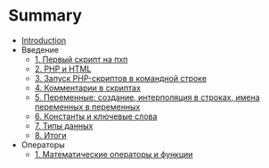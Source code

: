 # Summary

* [Introduction](README.md)
* Введение
  * [1. Первый скрипт на пхп](src/1._Vvedenie_v_php/1.1_Pervii_script_na_php.md)
  * [2. PHP и HTML](src/1._Vvedenie_v_php/1.2_PHP_i_HTML.md)
  * [3. Запуск PHP-скриптов в командной строке](src/1._Vvedenie_v_php/1.3_Zapusk_v_komandnoi_stroke.md)
  * [4. Комментарии в скриптах](src/1._Vvedenie_v_php/1.4_Commentarii_v_scriptah.md)
  * [5. Переменные: создание, интерполяция в строках, имена переменных в переменных](src/1._Vvedenie_v_php/1.5_Peremennie_sozdanie.md)
  * [6. Константы и ключевые слова](src/1._Vvedenie_v_php/1.6_Konstanti_i_kluchevie_slova.md)
  * [7. Типы данных](src/1._Vvedenie_v_php/1.7_Tipy_dannyh.md)  
  * [8. Итоги](src/1._Vvedenie_v_php/1.8_Itogi.md)
* Операторы
  * [1. Математические операторы и функции](src/2._Operators/2.1_Matematicheskie_operatori_i_funcii.md)
